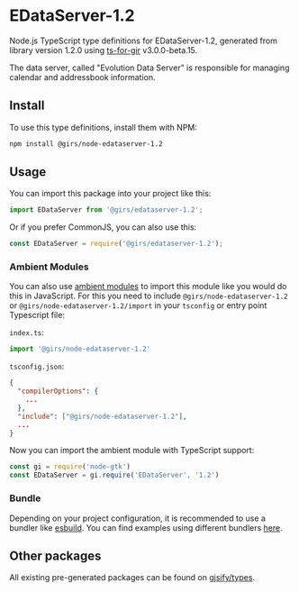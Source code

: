 
# EDataServer-1.2

Node.js TypeScript type definitions for EDataServer-1.2, generated from library version 1.2.0 using [ts-for-gir](https://github.com/gjsify/ts-for-gir) v3.0.0-beta.15.

The data server, called "Evolution Data Server" is responsible for managing calendar and addressbook information.

## Install

To use this type definitions, install them with NPM:
```bash
npm install @girs/node-edataserver-1.2
```

## Usage

You can import this package into your project like this:
```ts
import EDataServer from '@girs/edataserver-1.2';
```

Or if you prefer CommonJS, you can also use this:
```ts
const EDataServer = require('@girs/edataserver-1.2');
```

### Ambient Modules

You can also use [ambient modules](https://github.com/gjsify/ts-for-gir/tree/main/packages/cli#ambient-modules) to import this module like you would do this in JavaScript.
For this you need to include `@girs/node-edataserver-1.2` or `@girs/node-edataserver-1.2/import` in your `tsconfig` or entry point Typescript file:

`index.ts`:
```ts
import '@girs/node-edataserver-1.2'
```

`tsconfig.json`:
```json
{
  "compilerOptions": {
    ...
  },
  "include": ["@girs/node-edataserver-1.2"],
  ...
}
```

Now you can import the ambient module with TypeScript support: 

```ts
const gi = require('node-gtk')
const EDataServer = gi.require('EDataServer', '1.2')
```



### Bundle

Depending on your project configuration, it is recommended to use a bundler like [esbuild](https://esbuild.github.io/). You can find examples using different bundlers [here](https://github.com/gjsify/ts-for-gir/tree/main/examples).

## Other packages

All existing pre-generated packages can be found on [gjsify/types](https://github.com/gjsify/types).

